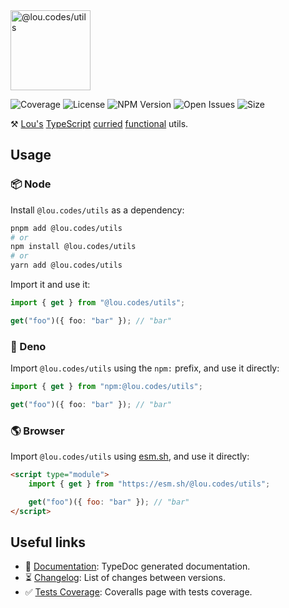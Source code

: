 <img id="logo" alt="@lou.codes/utils" src="https://lou.codes/logos/lou_codes_utils.svg" height="128" />

![Coverage][coverage-badge] ![License][license-badge]
![NPM Version][npm-version-badge] ![Open Issues][open-issues-badge]
![Size][size-badge]

⚒️ [Lou's][lou.codes] [TypeScript][typescript] [curried][currying]
[functional][functional-programming] utils.

## Usage

### 📦 Node

Install `@lou.codes/utils` as a dependency:

```bash
pnpm add @lou.codes/utils
# or
npm install @lou.codes/utils
# or
yarn add @lou.codes/utils
```

Import it and use it:

```typescript
import { get } from "@lou.codes/utils";

get("foo")({ foo: "bar" }); // "bar"
```

### 🦕 Deno

Import `@lou.codes/utils` using the `npm:` prefix, and use it directly:

```typescript
import { get } from "npm:@lou.codes/utils";

get("foo")({ foo: "bar" }); // "bar"
```

### 🌎 Browser

Import `@lou.codes/utils` using [esm.sh][esm.sh], and use it directly:

```html
<script type="module">
	import { get } from "https://esm.sh/@lou.codes/utils";

	get("foo")({ foo: "bar" }); // "bar"
</script>
```

## Useful links

-   📝 [Documentation][documentation]: TypeDoc generated documentation.
-   ⏳ [Changelog][changelog]: List of changes between versions.
-   ✅ [Tests Coverage][coverage]: Coveralls page with tests coverage.

<!-- Reference -->

[changelog]:
	https://github.com/loucyx/lou.codes/blob/main/packages/@lou.codes/utils/CHANGELOG.md
[coverage-badge]:
	https://img.shields.io/coveralls/github/loucyx/lou.codes.svg?labelColor=666&color=0a8
[coverage]: https://coveralls.io/github/loucyx/lou.codes
[currying]: https://en.wikipedia.org/wiki/Currying
[documentation]: https://lou.codes/libraries/lou_codes_utils/
[esm.sh]: https://esm.sh
[functional-programming]: https://en.wikipedia.org/wiki/Functional_programming
[license-badge]:
	https://img.shields.io/npm/l/@lou.codes/utils.svg?labelColor=666&color=0a8
[npm-version-badge]:
	https://img.shields.io/npm/v/@lou.codes/utils.svg?labelColor=666&color=0a8
[open-issues-badge]:
	https://img.shields.io/github/issues/loucyx/lou.codes.svg?labelColor=666&color=0a8
[size-badge]:
	https://img.shields.io/badge/dynamic/json?label=size&labelColor=666&color=0a8&suffix=KiB&query=%24.size&url=https%3A%2F%2Fraw.githubusercontent.com%2Floucyx%2Flou.codes%2Fmain%2Fpackages%2F%40lou.codes%2Futils%2Fpackage.json
[typescript]: https://typescriptlang.org/
[lou.codes]: https://lou.codes
